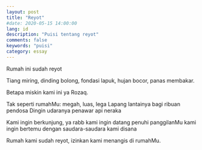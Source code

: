 ```yaml
---
layout: post
title: "Reyot"
#date: 2020-05-15 14:00:00
lang: id
description: "Puisi tentang reyot"
comments: false
keywords: "puisi"
category: essay
---
```


Rumah ini sudah reyot

Tiang miring, dinding bolong, fondasi lapuk, hujan bocor, panas membakar.

Betapa miskin kami ini ya Rozaq.

Tak seperti rumahMu: megah, luas, lega
Lapang lantainya bagi ribuan pendosa
Dingin udaranya penawar api neraka

Kami ingin berkunjung, ya rabb
kami ingin datang penuhi panggilanMu
kami ingin bertemu dengan saudara-saudara kami disana

Rumah kami sudah reyot, izinkan kami menangis di rumahMu.



